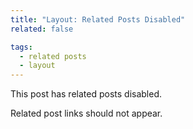 ```yaml
---
title: "Layout: Related Posts Disabled"
related: false

tags:
  - related posts
  - layout
---
```


This post has related posts disabled.

Related post links should not appear.